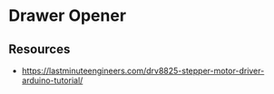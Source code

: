 # Drawer Opener

## Resources

- https://lastminuteengineers.com/drv8825-stepper-motor-driver-arduino-tutorial/
